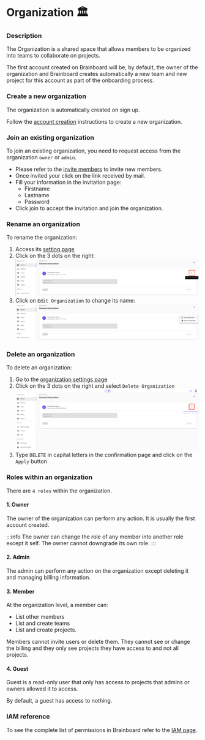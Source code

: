 # Organization 🏛️

### Description

The Organization is a shared space that allows members to be organized into teams to collaborate on projects.

The first account created on Brainboard will be, by default, the owner of the organization and Brainboard creates automatically a new team and new project for this account as part of the onboarding process.

### Create a new organization

The organization is automatically created on sign up.

Follow the [account creation](https://gitlab.com/brainboard/brainboard/-/blob/main/account-billing/account/README.md) instructions to create a new organization.

### Join an existing organization

To join an existing organization, you need to request access from the organization `owner` or `admin`.

* Please refer to the [invite members](https://gitlab.com/brainboard/brainboard/-/blob/main/account-billing/invite-members/README.md) to invite new members.
* Once invited your click on the link received by mail.
* Fill your information in the invitation page:
  * Firstname
  * Lastname
  * Password
* Click join to accept the invitation and join the organization.

### Rename an organization

To rename the organization:

1. Access its [setting page](https://app.brainboard.co/settings/general)
2. Click on the 3 dots on the right: ![Organization setting page](../.gitbook/assets/organization-setting-page.png)
3. Click on `Edit Organization` to change its name: ![Organization setting page modal](../.gitbook/assets/organization-setting-page-modal.png)

### Delete an organization

To delete an organization:

1. Go to the [organization settings page](https://app.brainboard.co/settings/general)
2. Click on the 3 dots on the right and select `Delete Organization` ![Delete Organization](../.gitbook/assets/delete-orga.png)
3. Type `DELETE` in capital letters in the confirmation page and click on the `Apply` button

### Roles within an organization

There are `4 roles` within the organization.

#### 1. Owner

The owner of the organization can perform any action. It is usually the first account created.

:::info The owner can change the role of any member into another role except it self. The owner cannot downgrade its own role. :::

#### 2. Admin

The admin can perform any action on the organization except deleting it and managing billing information.

#### 3. Member

At the organization level, a member can:

* List other members
* List and create teams
* List and create projects.

Members cannot invite users or delete them. They cannot see or change the billing and they only see projects they have access to and not all projects.

#### 4. Guest

Guest is a read-only user that only has access to projects that admins or owners allowed it to access.

By default, a guest has access to nothing.

### IAM reference

To see the complete list of permissions in Brainboard refer to the [IAM page](https://gitlab.com/brainboard/brainboard/-/blob/main/security/iam/README.md).
